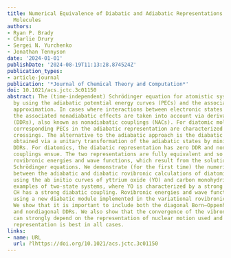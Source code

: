 ```yaml
---
title: Numerical Equivalence of Diabatic and Adiabatic Representations in Diatomic
  Molecules
authors:
- Ryan P. Brady
- Charlie Drury
- Sergei N. Yurchenko
- Jonathan Tennyson
date: '2024-01-01'
publishDate: '2024-08-19T11:13:28.874524Z'
publication_types:
- article-journal
publication: '*Journal of Chemical Theory and Computation*'
doi: 10.1021/acs.jctc.3c01150
abstract: The (time-independent) Schrödinger equation for atomistic systems is solved
  by using the adiabatic potential energy curves (PECs) and the associated adiabatic
  approximation. In cases where interactions between electronic states become important,
  the associated nonadiabatic effects are taken into account via derivative couplings
  (DDRs), also known as nonadiabatic couplings (NACs). For diatomic molecules, the
  corresponding PECs in the adiabatic representation are characterized by avoided
  crossings. The alternative to the adiabatic approach is the diabatic representation
  obtained via a unitary transformation of the adiabatic states by minimizing the
  DDRs. For diatomics, the diabatic representation has zero DDR and nondiagonal diabatic
  couplings ensue. The two representations are fully equivalent and so should be the
  rovibronic energies and wave functions, which result from the solution of the corresponding
  Schrödinger equations. We demonstrate (for the first time) the numerical equivalence
  between the adiabatic and diabatic rovibronic calculations of diatomic molecules
  using the ab initio curves of yttrium oxide (YO) and carbon monohydride (CH) as
  examples of two-state systems, where YO is characterized by a strong NAC, while
  CH has a strong diabatic coupling. Rovibronic energies and wave functions are computed
  using a new diabatic module implemented in the variational rovibronic code Duo.
  We show that it is important to include both the diagonal Born–Oppenheimer correction
  and nondiagonal DDRs. We also show that the convergence of the vibronic energy calculations
  can strongly depend on the representation of nuclear motion used and that no one
  representation is best in all cases.
links:
- name: URL
  url: r̆lhttps://doi.org/10.1021/acs.jctc.3c01150
---
```

